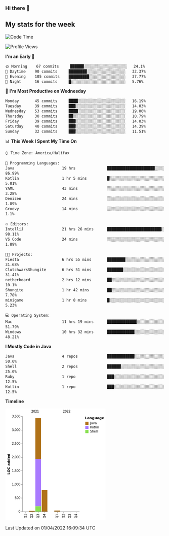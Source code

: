 ### Hi there 👋

## My stats for the week
<!--START_SECTION:waka-->
![Code Time](http://img.shields.io/badge/Code%20Time-144%20hrs%206%20mins-blue)

![Profile Views](http://img.shields.io/badge/Profile%20Views-0-blue)

**I'm an Early 🐤** 

```text
🌞 Morning    67 commits     ██████░░░░░░░░░░░░░░░░░░░   24.1% 
🌆 Daytime    90 commits     ████████░░░░░░░░░░░░░░░░░   32.37% 
🌃 Evening    105 commits    █████████░░░░░░░░░░░░░░░░   37.77% 
🌙 Night      16 commits     █░░░░░░░░░░░░░░░░░░░░░░░░   5.76%

```
📅 **I'm Most Productive on Wednesday** 

```text
Monday       45 commits     ████░░░░░░░░░░░░░░░░░░░░░   16.19% 
Tuesday      39 commits     ███░░░░░░░░░░░░░░░░░░░░░░   14.03% 
Wednesday    53 commits     ████░░░░░░░░░░░░░░░░░░░░░   19.06% 
Thursday     30 commits     ██░░░░░░░░░░░░░░░░░░░░░░░   10.79% 
Friday       39 commits     ███░░░░░░░░░░░░░░░░░░░░░░   14.03% 
Saturday     40 commits     ███░░░░░░░░░░░░░░░░░░░░░░   14.39% 
Sunday       32 commits     ███░░░░░░░░░░░░░░░░░░░░░░   11.51%

```


📊 **This Week I Spent My Time On** 

```text
⌚︎ Time Zone: America/Halifax

💬 Programming Languages: 
Java                     19 hrs              █████████████████████░░░░   86.99% 
Kotlin                   1 hr 5 mins         █░░░░░░░░░░░░░░░░░░░░░░░░   5.01% 
YAML                     43 mins             ░░░░░░░░░░░░░░░░░░░░░░░░░   3.28% 
Denizen                  24 mins             ░░░░░░░░░░░░░░░░░░░░░░░░░   1.89% 
Groovy                   14 mins             ░░░░░░░░░░░░░░░░░░░░░░░░░   1.1%

🔥 Editors: 
IntelliJ                 21 hrs 26 mins      ████████████████████████░   98.11% 
VS Code                  24 mins             ░░░░░░░░░░░░░░░░░░░░░░░░░   1.89%

🐱‍💻 Projects: 
Fiesta                   6 hrs 55 mins       ████████░░░░░░░░░░░░░░░░░   31.68% 
ClutchwarsShungite       6 hrs 51 mins       ███████░░░░░░░░░░░░░░░░░░   31.41% 
netherboard              2 hrs 12 mins       ██░░░░░░░░░░░░░░░░░░░░░░░   10.1% 
Shungite                 1 hr 42 mins        ██░░░░░░░░░░░░░░░░░░░░░░░   7.78% 
minigame                 1 hr 8 mins         █░░░░░░░░░░░░░░░░░░░░░░░░   5.23%

💻 Operating System: 
Mac                      11 hrs 19 mins      █████████████░░░░░░░░░░░░   51.79% 
Windows                  10 hrs 32 mins      ████████████░░░░░░░░░░░░░   48.21%

```

**I Mostly Code in Java** 

```text
Java                     4 repos             ████████████░░░░░░░░░░░░░   50.0% 
Shell                    2 repos             ██████░░░░░░░░░░░░░░░░░░░   25.0% 
Ruby                     1 repo              ███░░░░░░░░░░░░░░░░░░░░░░   12.5% 
Kotlin                   1 repo              ███░░░░░░░░░░░░░░░░░░░░░░   12.5%

```


**Timeline**

![Chart not found](https://raw.githubusercontent.com/lyndseyy/lyndseyy/main/charts/bar_graph.png) 


 Last Updated on 01/04/2022 16:09:34 UTC
<!--END_SECTION:waka-->